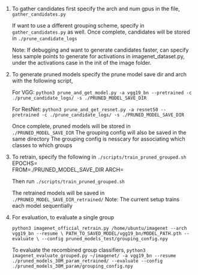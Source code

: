 1) To gather candidates first specify the arch and num gpus in the file, 
     `gather_candidates.py` 

    If want to use a different grouping scheme, specify in `gather_candidates.py` as well. 
    Once complete, candidates will be stored in `./prune_candidate_logs`

    Note: If debugging and want to generate candidates faster, can specify less sample points to generate for activations in imagenet_dataset.py, under the activations case in the init of the image folder. 

2) To generate pruned models specify the prune model save dir and arch with the following script,
    
    For VGG:
    `python3 prune_and_get_model.py -a vgg19_bn --pretrained -c ./prune_candidate_logs/ -s ./PRUNED_MODEL_SAVE_DIR`

    For ResNet:
    `python3 prune_and_get_resnet.py -a resnet50 --pretrained -c ./prune_candidate_logs/ -s ./PRUNED_MODEL_SAVE_DIR` 

    Once complete, pruned models will be stored in `./PRUNED_MODEL_SAVE_DIR` 
    The grouping config will also be saved in the same directory
    The grouping config is nesscary for associating which classes to which groups 

3) To retrain, specify the following in `./scripts/train_pruned_grouped.sh` 
    EPOCHS=  
    FROM=./PRUNED_MODEL_SAVE_DIR 
    ARCH=

    Then run `./scripts/train_pruned_grouped.sh` 

    The retrained models will be saved in `./PRUNED_MODEL_SAVE_DIR_retrained/`
    Note: The current setup trains each model sequentially 

4) For evaluation, to evaluate a single group 
     
     `python3 imagenet_official_retrain.py /home/ubuntu/imagenet --arch vgg19_bn --resume \
                 PATH_TO_SAVED_MODEL/vgg19_bn/MODEL_PATH.pth --evaluate \
                 --config pruned_models_test/grouping_config.npy`
                 
    To evaluate the recombined group classifiers, 
    `python3 imagenet_evaluate_grouped.py ~/imagenet/ -a vgg19_bn --resume ./pruned_models_30M_param_retrained/ --evaluate --config  ./pruned_models_30M_param/grouping_config.npy`
